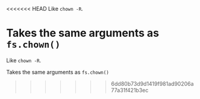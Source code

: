 <<<<<<< HEAD
Like `chown -R`.

Takes the same arguments as `fs.chown()`
=======
Like `chown -R`.

Takes the same arguments as `fs.chown()`
>>>>>>> 6dd80b73d9d1419f981ad90206a77a31f421b3ec
